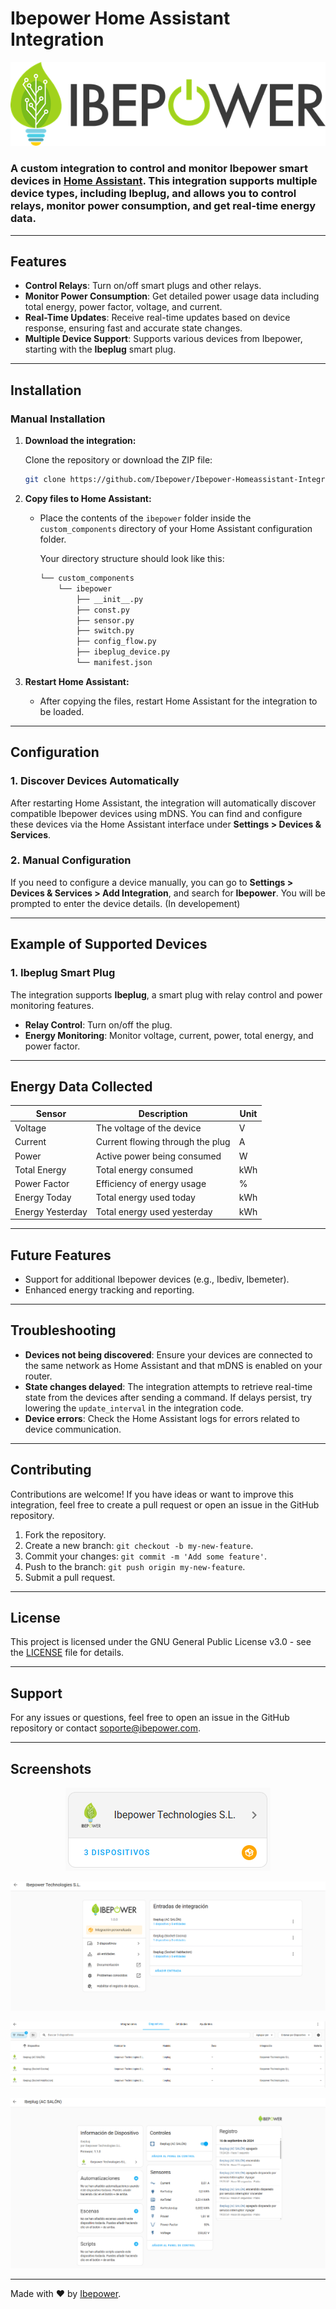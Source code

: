 
# Ibepower Home Assistant Integration

<p align="center">
  <img src="https://raw.githubusercontent.com/Ibepower/Ibepower-Homeassistant-Integration/main/images/Ibepower.png">
</p>

### A custom integration to control and monitor **Ibepower** smart devices in [Home Assistant](https://www.home-assistant.io/). This integration supports multiple device types, including **Ibeplug**, and allows you to control relays, monitor power consumption, and get real-time energy data.

---

## Features

- **Control Relays**: Turn on/off smart plugs and other relays.
- **Monitor Power Consumption**: Get detailed power usage data including total energy, power factor, voltage, and current.
- **Real-Time Updates**: Receive real-time updates based on device response, ensuring fast and accurate state changes.
- **Multiple Device Support**: Supports various devices from Ibepower, starting with the **Ibeplug** smart plug.

---

## Installation

### Manual Installation

1. **Download the integration:**

   Clone the repository or download the ZIP file:

   ```bash
   git clone https://github.com/Ibepower/Ibepower-Homeassistant-Integration.git
   ```

2. **Copy files to Home Assistant:**

   - Place the contents of the `ibepower` folder inside the `custom_components` directory of your Home Assistant configuration folder.

     Your directory structure should look like this:

     ```bash
     └── custom_components
         └── ibepower
             ├── __init__.py
             ├── const.py
             ├── sensor.py
             ├── switch.py
             ├── config_flow.py
             ├── ibeplug_device.py
             └── manifest.json
     ```

3. **Restart Home Assistant:**

   - After copying the files, restart Home Assistant for the integration to be loaded.

---

## Configuration

### 1. **Discover Devices Automatically**

   After restarting Home Assistant, the integration will automatically discover compatible Ibepower devices using mDNS. You can find and configure these devices via the Home Assistant interface under **Settings > Devices & Services**.

### 2. **Manual Configuration**

   If you need to configure a device manually, you can go to **Settings > Devices & Services > Add Integration**, and search for **Ibepower**. You will be prompted to enter the device details. (In developement)

---

## Example of Supported Devices

### **1. Ibeplug Smart Plug**
   The integration supports **Ibeplug**, a smart plug with relay control and power monitoring features.

   - **Relay Control**: Turn on/off the plug.
   - **Energy Monitoring**: Monitor voltage, current, power, total energy, and power factor.

---

## Energy Data Collected

| Sensor         | Description                       | Unit   |
|----------------|-----------------------------------|--------|
| Voltage        | The voltage of the device         | V      |
| Current        | Current flowing through the plug  | A      |
| Power          | Active power being consumed       | W      |
| Total Energy   | Total energy consumed             | kWh    |
| Power Factor   | Efficiency of energy usage        | %      |
| Energy Today   | Total energy used today           | kWh    |
| Energy Yesterday| Total energy used yesterday      | kWh    |

---

## Future Features

- Support for additional Ibepower devices (e.g., Ibediv, Ibemeter).
- Enhanced energy tracking and reporting.

---

## Troubleshooting

- **Devices not being discovered**: Ensure your devices are connected to the same network as Home Assistant and that mDNS is enabled on your router.
- **State changes delayed**: The integration attempts to retrieve real-time state from the devices after sending a command. If delays persist, try lowering the `update_interval` in the integration code.
- **Device errors**: Check the Home Assistant logs for errors related to device communication.

---

## Contributing

Contributions are welcome! If you have ideas or want to improve this integration, feel free to create a pull request or open an issue in the GitHub repository.

1. Fork the repository.
2. Create a new branch: `git checkout -b my-new-feature`.
3. Commit your changes: `git commit -m 'Add some feature'`.
4. Push to the branch: `git push origin my-new-feature`.
5. Submit a pull request.

---

## License

This project is licensed under the GNU General Public License v3.0 - see the [LICENSE](LICENSE) file for details.

---

## Support

For any issues or questions, feel free to open an issue in the GitHub repository or contact [soporte@ibepower.com](mailto:soporte@ibepower.com).

---

## Screenshots

<p align="center">
  <img src="https://raw.githubusercontent.com/Ibepower/Ibepower-Homeassistant-Integration/main/images/HACS%20Card.png">
</p>
<p align="center">
  <img src="https://raw.githubusercontent.com/Ibepower/Ibepower-Homeassistant-Integration/main/images/HACS%20Integration%20List.png">
</p>
<p align="center">
  <img src="https://raw.githubusercontent.com/Ibepower/Ibepower-Homeassistant-Integration/main/images/HACS%20Integration%20Devices.png">
</p>
<p align="center">
  <img src="https://raw.githubusercontent.com/Ibepower/Ibepower-Homeassistant-Integration/main/images/HACS%20Ibeplug%20Info.png">
</p>

---

Made with ❤️ by [Ibepower](https://github.com/Ibepower).
